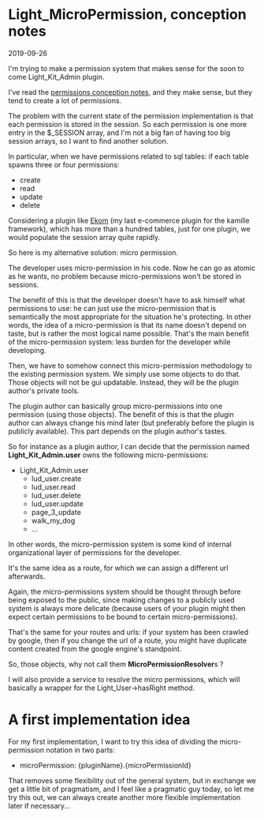 Light_MicroPermission, conception notes
=================
2019-09-26



I'm trying to make a permission system that makes sense for the soon to come Light_Kit_Admin plugin.


I've read the [permissions conception notes](https://github.com/lingtalfi/Light_User/blob/master/doc/pages/permission-conception-notes.md),
and they make sense, but they tend to create a lot of permissions.

The problem with the current state of the permission implementation is that each permission is stored in the session.
So each permission is one more entry in the $_SESSION array, and I'm not a big fan of having too big session arrays, 
so I want to find another solution.

In particular, when we have permissions related to sql tables: if each table spawns three or four permissions:

- create 
- read
- update
- delete

Considering a plugin like [Ekom](https://github.com/KamilleModules/Ekom) (my last e-commerce plugin for the kamille framework),
which has more than a hundred tables, just for one plugin, we would populate the session array quite rapidly.


So here is my alternative solution: micro permission.

The developer uses micro-permission in his code. 
Now he can go as atomic as he wants, no problem because micro-permissions won't be stored in sessions.

The benefit of this is that the developer doesn't have to ask himself what permissions to use: he can just use the micro-permission
that is semantically the most appropriate for the situation he's protecting. In other words, the idea of a micro-permission
is that its name doesn't depend on taste, but is rather the most logical name possible.
That's the main benefit of the micro-permission system: less burden for the developer while developing.


Then, we have to somehow connect this micro-permission methodology to the existing permission system.
We simply use some objects to do that. 
Those objects will not be gui updatable. Instead, they will be the plugin author's private tools.

The plugin author can basically group micro-permissions into one permission (using those objects).
The benefit of this is that the plugin author can always change his mind later (but preferably before the plugin is publicly available).
This part depends on the plugin author's tastes.

So for instance as a plugin author, I can decide that the permission named **Light_Kit_Admin.user** owns the following micro-permissions:

- Light_Kit_Admin.user
    - lud_user.create
    - lud_user.read
    - lud_user.delete
    - lud_user.update
    - page_3_update
    - walk_my_dog
    - ...


In other words, the micro-permission system is some kind of internal organizational layer of permissions for the developer.

It's the same idea as a route, for which we can assign a different url afterwards.

Again, the micro-permissions system should be thought through before being exposed to the public, since making changes
to a publicly used system is always more delicate (because users of your plugin might then expect certain permissions
to be bound to certain micro-permissions).

That's the same for your routes and urls: if your system has been crawled by google, then if you change the url of a route,
you might have duplicate content created from the google engine's standpoint.


  
  
So, those objects, why not call them **MicroPermissionResolver**s ?

I will also provide a service to resolve the micro permissions, which will basically a wrapper for the Light_User->hasRight method.  




A first implementation idea
==============


For my first implementation, I want to try this idea of dividing the micro-permission notation in two parts:

- microPermission: {pluginName}.{microPermissionId}


That removes some flexibility out of the general system, but in exchange we get a little bit of pragmatism,
and I feel like a pragmatic guy today, so let me try this out, we can always create another more flexible implementation
later if necessary...


 





